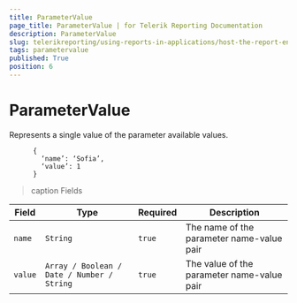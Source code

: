```yaml
---
title: ParameterValue
page_title: ParameterValue | for Telerik Reporting Documentation
description: ParameterValue
slug: telerikreporting/using-reports-in-applications/host-the-report-engine-remotely/telerik-reporting-rest-services/rest-api-reference/json-entities/parametervalue
tags: parametervalue
published: True
position: 6
---
```


# ParameterValue



Represents a single value of the parameter available values.       

    
          {
            ‘name’: ‘Sofia’,
            ‘value’: 1
          }
        

>caption Fields

| Field | Type | Required | Description |
| ------ | ------ | ------ | ------ |
|`name`|`String`|`true`|The name of the parameter name-value pair|
|`value`|`Array / Boolean / Date / Number / String`|`true`|The value of the parameter name-value pair|

